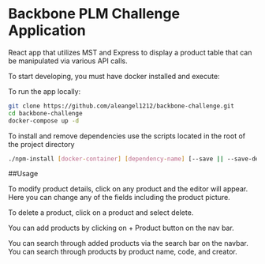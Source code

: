 # Backbone PLM Challenge Application

React app that utilizes MST and Express to display a product table that can be manipulated via various API calls.

To start developing, you must have docker installed and execute:

To run the app locally:

```bash
git clone https://github.com/aleangel1212/backbone-challenge.git
cd backbone-challenge
docker-compose up -d
```

To install and remove dependencies use the scripts located in the root of the project directory

```bash
./npm-install [docker-container] [dependency-name] [--save || --save-dev]
```

##Usage

To modify product details, click on any product and the editor will appear. Here you can change any of the fields including the product picture.

To delete a product, click on a product and select delete.

You can add products by clicking on + Product button on the nav bar.

You can search through added products via the search bar on the navbar. You can search through products by product name, code, and creator.
